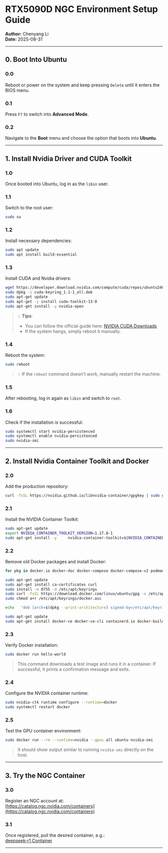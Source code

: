 # RTX5090D NGC Environment Setup Guide

**Author:** Chenyang Li  
**Date:** 2025-08-31

---

## 0. Boot Into Ubuntu

### 0.0  
Reboot or power on the system and keep pressing `Delete` until it enters the BIOS menu.

### 0.1  
Press `F7` to switch into **Advanced Mode**.

### 0.2  
Navigate to the **Boot** menu and choose the option that boots into **Ubuntu**.

---

## 1. Install Nvidia Driver and CUDA Toolkit

### 1.0  
Once booted into Ubuntu, log in as the `libin` user.

### 1.1  
Switch to the root user:
```bash
sudo su
```

### 1.2  
Install necessary dependencies:
```bash
sudo apt update
sudo apt install build-essential
```

### 1.3  
Install CUDA and Nvidia drivers:
```bash
wget https://developer.download.nvidia.com/compute/cuda/repos/ubuntu2404/x86_64/cuda-keyring_1.1-1_all.deb
sudo dpkg -i cuda-keyring_1.1-1_all.deb
sudo apt-get update
sudo apt-get -y install cuda-toolkit-13-0
sudo apt-get install -y nvidia-open
```

> 💡 **Tips**:  
> - You can follow the official guide here: [NVIDIA CUDA Downloads](https://developer.nvidia.com/cuda-downloads)  
> - If the system hangs, simply reboot it manually.

### 1.4  
Reboot the system:
```bash
sudo reboot
```

> 💡 If the `reboot` command doesn't work, manually restart the machine.

### 1.5  
After rebooting, log in again as `libin` and switch to `root`.

### 1.6  
Check if the installation is successful:
```bash
sudo systemctl start nvidia-persistenced
sudo systemctl enable nvidia-persistenced
sudo nvidia-smi
```

---

## 2. Install Nvidia Container Toolkit and Docker

### 2.0  
Add the production repository:
```bash
curl -fsSL https://nvidia.github.io/libnvidia-container/gpgkey | sudo gpg --dearmor -o /usr/share/keyrings/nvidia-container-toolkit-keyring.gpg && curl -s -L https://nvidia.github.io/libnvidia-container/stable/deb/nvidia-container-toolkit.list | sed 's#deb https://#deb [signed-by=/usr/share/keyrings/nvidia-container-toolkit-keyring.gpg] https://#g' | sudo tee /etc/apt/sources.list.d/nvidia-container-toolkit.list
```

### 2.1  
Install the NVIDIA Container Toolkit:
```bash
sudo apt-get update
export NVIDIA_CONTAINER_TOOLKIT_VERSION=1.17.8-1
sudo apt-get install -y     nvidia-container-toolkit=${NVIDIA_CONTAINER_TOOLKIT_VERSION}     nvidia-container-toolkit-base=${NVIDIA_CONTAINER_TOOLKIT_VERSION}     libnvidia-container-tools=${NVIDIA_CONTAINER_TOOLKIT_VERSION}     libnvidia-container1=${NVIDIA_CONTAINER_TOOLKIT_VERSION}
```

### 2.2  
Remove old Docker packages and install Docker:
```bash
for pkg in docker.io docker-doc docker-compose docker-compose-v2 podman-docker containerd runc; do sudo apt-get remove $pkg; done

sudo apt-get update
sudo apt-get install ca-certificates curl
sudo install -m 0755 -d /etc/apt/keyrings
sudo curl -fsSL https://download.docker.com/linux/ubuntu/gpg -o /etc/apt/keyrings/docker.asc
sudo chmod a+r /etc/apt/keyrings/docker.asc

echo   "deb [arch=$(dpkg --print-architecture) signed-by=/etc/apt/keyrings/docker.asc] https://download.docker.com/linux/ubuntu   $(. /etc/os-release && echo "${UBUNTU_CODENAME:-$VERSION_CODENAME}") stable" |   sudo tee /etc/apt/sources.list.d/docker.list > /dev/null

sudo apt-get update
sudo apt-get install docker-ce docker-ce-cli containerd.io docker-buildx-plugin docker-compose-plugin
```

### 2.3  
Verify Docker installation:
```bash
sudo docker run hello-world
```
> This command downloads a test image and runs it in a container. If successful, it prints a confirmation message and exits.

### 2.4  
Configure the NVIDIA container runtime:
```bash
sudo nvidia-ctk runtime configure --runtime=docker
sudo systemctl restart docker
```

### 2.5  
Test the GPU container environment:
```bash
sudo docker run --rm --runtime=nvidia --gpus all ubuntu nvidia-smi
```
> It should show output similar to running `nvidia-smi` directly on the host.

---

## 3. Try the NGC Container

### 3.0  
Register an NGC account at:  
[https://catalog.ngc.nvidia.com/containers](https://catalog.ngc.nvidia.com/containers)

### 3.1  
Once registered, pull the desired container, e.g.:  
[deepseek-r1 Container](https://catalog.ngc.nvidia.com/orgs/nim/teams/deepseek-ai/containers/deepseek-r1)

---
